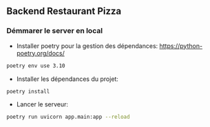 ## Backend Restaurant Pizza

### Démmarer le server en local

- Installer poetry pour la gestion des dépendances: https://python-poetry.org/docs/
```bash
poetry env use 3.10
```

- Installer les dépendances du projet:
```bash
poetry install
```

- Lancer le serveur:
```bash
poetry run uvicorn app.main:app --reload
```